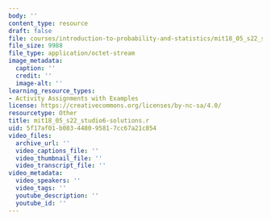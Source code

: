 ```yaml
---
body: ''
content_type: resource
draft: false
file: courses/introduction-to-probability-and-statistics/mit18_05_s22_studio6-solutions.r
file_size: 9988
file_type: application/octet-stream
image_metadata:
  caption: ''
  credit: ''
  image-alt: ''
learning_resource_types:
- Activity Assignments with Examples
license: https://creativecommons.org/licenses/by-nc-sa/4.0/
resourcetype: Other
title: mit18_05_s22_studio6-solutions.r
uid: 5f17af01-b083-4480-9581-7cc67a21c854
video_files:
  archive_url: ''
  video_captions_file: ''
  video_thumbnail_file: ''
  video_transcript_file: ''
video_metadata:
  video_speakers: ''
  video_tags: ''
  youtube_description: ''
  youtube_id: ''
---
```

